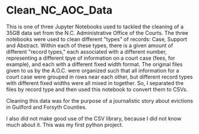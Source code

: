 # Clean_NC_AOC_Data
This is one of three Jupyter Notebooks used to tackled the cleaning of a 35GB data set from the N.C. Administrative Office of the Courts. The three notebooks were used to clean different "types" of records: Case, Support and Abstract. Within each of these types, there is a given amount of different "record types," each associated with a different number, representing a different tpye of information on a court case (fees, for example), and each with a different fixed width format. The original files given to us by the A.O.C. were organized such that all information for a court case were grouped in rows near each other, but different record types with different fixed widths were all mixed in together. So, I separated the files by record type and then used this notebook to convert them to CSVs.

Cleaning this data was for the purpose of a journalistic story about evictions in Guilford and Forsyth Counties.

I also did not make good use of the CSV library, because I did not know much about it. This was my first python project.
